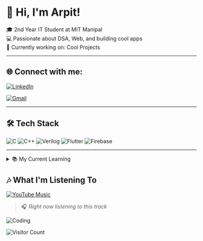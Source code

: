 # 👋 Hi, I'm Arpit!

🎓 2nd Year IT Student at MIT Manipal  
💻 Passionate about DSA, Web, and building cool apps  
🚀 Currently working on: Cool Projects

---

## 🌐 Connect with me:
[![LinkedIn](https://img.shields.io/badge/LinkedIn-blue?logo=linkedin)](https://www.linkedin.com/in/arpit-kumar-jaiswal-819478302?utm_source=share&utm_campaign=share_via&utm_content=profile&utm_medium=android_app)

[![Gmail](https://img.shields.io/badge/Email-D14836?logo=gmail&logoColor=white)](arpitjais5524@gmail.com)

---

## 🛠️ Tech Stack
![C](https://img.shields.io/badge/C-00599C?logo=c&logoColor=white)
![C++](https://img.shields.io/badge/C++-00599C?logo=cplusplus&logoColor=white)
![Verilog](https://img.shields.io/badge/Verilog-007ACC?logoColor=white)
![Flutter](https://img.shields.io/badge/Flutter-02569B?logo=flutter&logoColor=white)
![Firebase](https://img.shields.io/badge/Firebase-FFCA28?logo=firebase&logoColor=black)

---



<details>
  <summary>📚 My Current Learning</summary>
  
  - Advanced DSA (Linked Lists, Trees, Graphs)
  - Web Devloper 
  - Flutter + Firebase App Dev
</details>

## 🎶 What I'm Listening To

[![YouTube Music](https://img.youtube.com/vi/rkYlZnIbe2E/0.jpg)](https://music.youtube.com/watch?v=rkYlZnIbe2E)
> 🎧 *Right now listening to this track*



![Coding](https://media.giphy.com/media/13HgwGsXF0aiGY/giphy.gif)

![Visitor Count](https://komarev.com/ghpvc/?username=arpit-jaiswal&color=blue)


